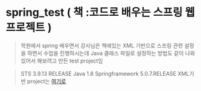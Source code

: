 # spring_test ( 책 :코드로 배우는 스프링 웹 프로젝트 )

> 학원에서 spring 배우면서 강사님은 책에있는 XML 기반으로 스프링 관련 설정을 하면서 수업을 진행하시는데
  Java 클래스 파일로 설정하는 방법도 같이 나와있어서 해보려고 만든 test project임
  
> STS 3.9.13 RELEASE
> Java 1.8
> Springframework 5.0.7.RELEASE
> XML기반 project는 [여기로](https://github.com/tpdn333/spring)

